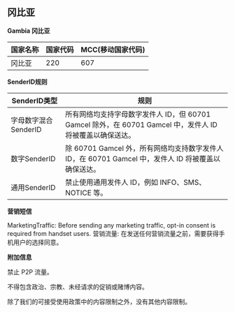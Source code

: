 ## 冈比亚

__Gambia 冈比亚__

| 国家名称 | 国家代码 | MCC(移动国家代码) |
|------|------|-------------|
| 冈比亚  | 220  | 607         |

__SenderID规则__

| SenderID类型     | 规则                                                                     |
|----------------|------------------------------------------------------------------------|
| 字母数字混合SenderID | 所有网络均支持字母数字发件人 ID，但 60701 Gamcel 除外，在 60701 Gamcel 中，发件人 ID 将被覆盖以确保送达。 |
| 数字SenderID     | 除 60701 Gamcel 外，所有网络均支持数字发件人 ID，在 60701 Gamcel 中，发件人 ID 将被覆盖以确保送达。    |
| 通用SenderID     | 禁止使用通用发件人 ID，例如 INFO、SMS、NOTICE 等。                                     |


__营销短信__

MarketingTraffic: Before sending any marketing traffic, opt-in consent is required from handset users.
营销流量: 在发送任何营销流量之前，需要获得手机用户的选择同意。


__附加信息__

禁止 P2P 流量。

不得包含政治、宗教、未经请求的促销或赌博内容。

除了我们的可接受使用政策中的内容限制之外，没有其他内容限制。

